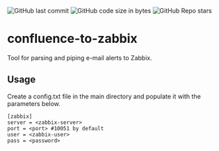 ![GitHub last commit](https://img.shields.io/github/last-commit/omerbustun/confluence-to-zabbix?logo=Github)
![GitHub code size in bytes](https://img.shields.io/github/languages/code-size/omerbustun/confluence-to-zabbix?logo=Github)
![GitHub Repo stars](https://img.shields.io/github/stars/omerbustun/confluence-to-zabbix?style=social)
# confluence-to-zabbix
Tool for parsing and piping e-mail alerts to Zabbix.

## Usage

Create a config.txt file in the main directory and populate it with the parameters below.

```
[zabbix]
server = <zabbix-server>
port = <port> #10051 by default
user = <zabbix-user>
pass = <password>
```